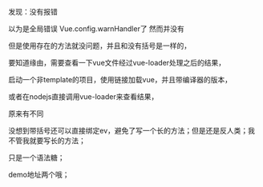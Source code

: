 发现：没有报错

以为是全局错误 Vue.config.warnHandler了 然而并没有

但是使用存在的方法就没问题，并且和没有括号是一样的，

要知道缘由，需要查看一下vue文件经过vue-loader处理之后的结果，

启动一个非template的项目，使用链接加载vue，并且带编译器的版本，



或者在nodejs直接调用vue-loader来查看结果，

原来有不同

没想到带括号还可以直接绑定ev，避免了写一个长的方法；但是还是反人类；我不管我就要写长的方法；

只是一个语法糖；

demo地址两个哦；

